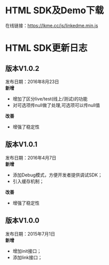 # HTML SDK及Demo下载
在线链接：https://lkme.cc/js/linkedme.min.js
 
# HTML SDK更新日志
## 版本V1.0.2
发布日期：2016年8月23日  
**新增**
* 增加了区分live/test(线上/测试)的功能
* 对可选项传null做了处理,可选项可以传null值

**改善**
* 增强了稳定性

## 版本V1.0.1
发布日期：2016年4月7日  
**新增**
* 添加Debug模式，方便开发者提供调试SDK；
* 引入缓存机制；

**改善**
* 增强了稳定性

## 版本V1.0.0
发布日期：2015年7月1日  
**新增**
* 增加init接口；
* 添加link接口；